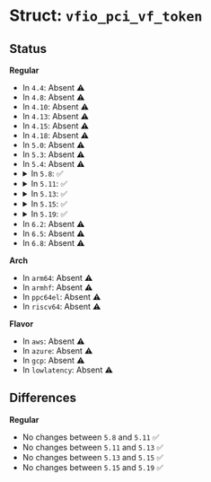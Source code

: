 # Struct: <code>vfio_pci_vf_token</code>

## Status
<b>Regular</b>
<ul>
<li>
In <code>4.4</code>: Absent ⚠️
</li>
<li>
In <code>4.8</code>: Absent ⚠️
</li>
<li>
In <code>4.10</code>: Absent ⚠️
</li>
<li>
In <code>4.13</code>: Absent ⚠️
</li>
<li>
In <code>4.15</code>: Absent ⚠️
</li>
<li>
In <code>4.18</code>: Absent ⚠️
</li>
<li>
In <code>5.0</code>: Absent ⚠️
</li>
<li>
In <code>5.3</code>: Absent ⚠️
</li>
<li>
In <code>5.4</code>: Absent ⚠️
</li>
<li>
<details>
<summary>In <code>5.8</code>: ✅</summary>

```c
struct vfio_pci_vf_token {
    struct mutex lock;
    uuid_t uuid;
    int users;
};
```
</details>
</li>
<li>
<details>
<summary>In <code>5.11</code>: ✅</summary>

```c
struct vfio_pci_vf_token {
    struct mutex lock;
    uuid_t uuid;
    int users;
};
```
</details>
</li>
<li>
<details>
<summary>In <code>5.13</code>: ✅</summary>

```c
struct vfio_pci_vf_token {
    struct mutex lock;
    uuid_t uuid;
    int users;
};
```
</details>
</li>
<li>
<details>
<summary>In <code>5.15</code>: ✅</summary>

```c
struct vfio_pci_vf_token {
    struct mutex lock;
    uuid_t uuid;
    int users;
};
```
</details>
</li>
<li>
<details>
<summary>In <code>5.19</code>: ✅</summary>

```c
struct vfio_pci_vf_token {
    struct mutex lock;
    uuid_t uuid;
    int users;
};
```
</details>
</li>
<li>
In <code>6.2</code>: Absent ⚠️
</li>
<li>
In <code>6.5</code>: Absent ⚠️
</li>
<li>
In <code>6.8</code>: Absent ⚠️
</li>
</ul>
<b>Arch</b>
<ul>
<li>
In <code>arm64</code>: Absent ⚠️
</li>
<li>
In <code>armhf</code>: Absent ⚠️
</li>
<li>
In <code>ppc64el</code>: Absent ⚠️
</li>
<li>
In <code>riscv64</code>: Absent ⚠️
</li>
</ul>
<b>Flavor</b>
<ul>
<li>
In <code>aws</code>: Absent ⚠️
</li>
<li>
In <code>azure</code>: Absent ⚠️
</li>
<li>
In <code>gcp</code>: Absent ⚠️
</li>
<li>
In <code>lowlatency</code>: Absent ⚠️
</li>
</ul>

## Differences
<b>Regular</b>
<ul>
<li>
No changes between <code>5.8</code> and <code>5.11</code> ✅
</li>
<li>
No changes between <code>5.11</code> and <code>5.13</code> ✅
</li>
<li>
No changes between <code>5.13</code> and <code>5.15</code> ✅
</li>
<li>
No changes between <code>5.15</code> and <code>5.19</code> ✅
</li>
</ul>

